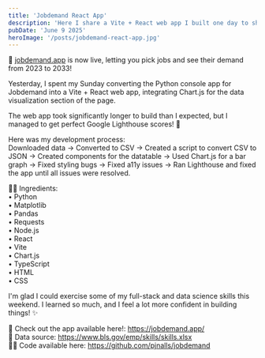 ```yaml
---
title: 'Jobdemand React App'
description: 'Here I share a Vite + React web app I built one day to show users what jobs they pick are in demand.'
pubDate: 'June 9 2025'
heroImage: '/posts/jobdemand-react-app.jpg'
---
```


🎉 [jobdemand.app](https://jobdemand.app) is now live, letting you pick jobs and see their demand from 2023 to 2033!


Yesterday, I spent my Sunday converting the Python console app for Jobdemand into a Vite + React web app, integrating Chart.js for the data visualization section of the page.

The web app took significantly longer to build than I expected, but I managed to get perfect Google Lighthouse scores! 💯

Here was my development process:<br/>
Downloaded data → Converted to CSV → Created a script to convert CSV to JSON → Created components for the datatable → Used Chart.js for a bar graph → Fixed styling bugs → Fixed a11y issues → Ran Lighthouse and fixed the app until all issues were resolved.

🧑‍🍳 Ingredients:<br/>
 • Python<br/>
 • Matplotlib<br/>
 • Pandas<br/>
 • Requests<br/>
 • Node.js<br/>
 • React<br/>
 • Vite<br/>
 • Chart.js<br/>
 • TypeScript<br/>
 • HTML<br/>
 • CSS

I'm glad I could exercise some of my full-stack and data science skills this weekend. I learned so much, and I feel a lot more confident in building things! ✨ 

🙌 Check out the app available here!: https://jobdemand.app/<br/>
📀 Data source: https://www.bls.gov/emp/skills/skills.xlsx<br/>
🧑‍💻 Code available here: https://github.com/pjnalls/jobdemand
